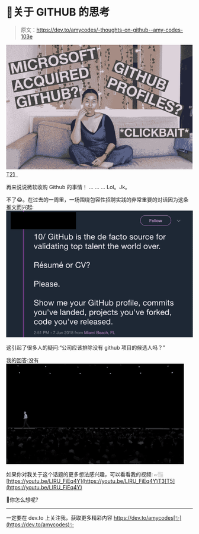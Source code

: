 # 🤔关于 GITHUB 的思考

> 原文：<https://dev.to/amycodes/-thoughts-on-github--amy-codes-103e>

[![](img/83b143132129a4c548766cd522f83b0e.png)T2】](https://youtu.be/LIRU_FiEq4Y)

再来说说微软收购 Github 的事情！
...
...
...
Lol。Jk。

不了😂。在过去的一周里，一场围绕包容性招聘实践的非常重要的对话因为这条推文而兴起:
[![](img/df7476bd35761399b19606592d164ea7.png)](https://youtu.be/LIRU_FiEq4Y)

这引起了很多人的疑问:“公司应该排除没有 github 项目的候选人吗？”

我的回答:没有
[![](img/9f7fc328fc2a1192fdbf8de242a23ecc.png)](https://youtu.be/LIRU_FiEq4Y)

如果你对我关于这个话题的更多想法感兴趣，可以看看我的视频:
👉🏼[https://youtu.be/LIRU_FiEq4Y](https://youtu.be/LIRU_FiEq4Y)T3[T5](https://youtu.be/LIRU_FiEq4Y)

🤔你怎么想呢?

* * *

一定要在 dev.to 上关注我，获取更多精彩内容
https://dev.to/amycodes[✨](https://dev.to/amycodes)✨